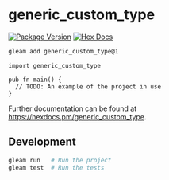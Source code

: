 # generic_custom_type

[![Package Version](https://img.shields.io/hexpm/v/generic_custom_type)](https://hex.pm/packages/generic_custom_type)
[![Hex Docs](https://img.shields.io/badge/hex-docs-ffaff3)](https://hexdocs.pm/generic_custom_type/)

```sh
gleam add generic_custom_type@1
```
```gleam
import generic_custom_type

pub fn main() {
  // TODO: An example of the project in use
}
```

Further documentation can be found at <https://hexdocs.pm/generic_custom_type>.

## Development

```sh
gleam run   # Run the project
gleam test  # Run the tests
```
